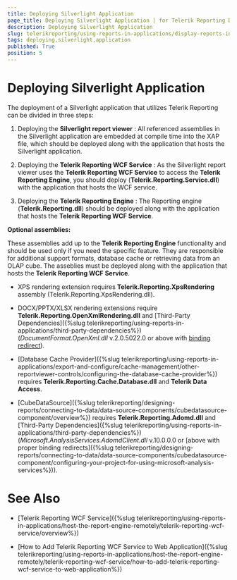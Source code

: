 ```yaml
---
title: Deploying Silverlight Application
page_title: Deploying Silverlight Application | for Telerik Reporting Documentation
description: Deploying Silverlight Application
slug: telerikreporting/using-reports-in-applications/display-reports-in-applications/silverlight-application/deploying-silverlight-application
tags: deploying,silverlight,application
published: True
position: 5
---
```


# Deploying Silverlight Application



The deployment of a Silverlight application that utilizes Telerik Reporting can be divided in three steps:

1. Deploying the __Silverlight report viewer__ : All referenced assemblies in the Silverlight application are embedded at compile time into the XAP file,               which should be deployed along with the application that hosts the Silverlight application.             

1. Deploying the __Telerik Reporting WCF Service__ : As the Silverlight report viewer uses the __Telerik Reporting WCF Service__             to access the __Telerik Reporting Engine__, you should deploy (__Telerik.Reporting.Service.dll__) with the application that hosts the WCF service.             

1. Deploying the __Telerik Reporting Engine__ : The Reporting engine (__Telerik.Reporting.dll__)               should be deployed along with the application that hosts the __Telerik Reporting WCF Service__.             

__Optional assemblies:__ 

These assemblies add up to the __Telerik Reporting Engine__ functionality and should be used only if you need the specific feature.           They are responsible for additional support formats, database cache or retrieving data from an OLAP cube. The asseblies must be deployed along with the           application that hosts the __Telerik Reporting WCF Service__.         

* XPS rendering extension requires __Telerik.Reporting.XpsRendering__ assembly (Telerik.Reporting.XpsRendering.dll).             

* DOCX/PPTX/XLSX rendering extensions require __Telerik.Reporting.OpenXmlRendering.dll__             and [Third-Party Dependencies]({%slug telerikreporting/using-reports-in-applications/third-party-dependencies%}) (*DocumentFormat.OpenXml.dll*               v.2.0.5022.0 or above with                [binding redirect](http://msdn.microsoft.com/en-us/library/eftw1fys(v=vs.110).aspx)).             

* [Database Cache Provider]({%slug telerikreporting/using-reports-in-applications/export-and-configure/cache-management/other-reportviewer-controls/configuring-the-database-cache-provider%})               requires __Telerik.Reporting.Cache.Database.dll__ and __Telerik Data Access__.             

* [CubeDataSource]({%slug telerikreporting/designing-reports/connecting-to-data/data-source-components/cubedatasource-component/overview%}) requires               __Telerik.Reporting.Adomd.dll__ and [Third-Party Dependencies]({%slug telerikreporting/using-reports-in-applications/third-party-dependencies%})               (*Microsoft.AnalysisServices.AdomdClient.dll* v.10.0.0.0 or [above with proper binding redirects]({%slug telerikreporting/designing-reports/connecting-to-data/data-source-components/cubedatasource-component/configuring-your-project-for-using-microsoft-analysis-services%})).             


# See Also

 

* [Telerik Reporting WCF Service]({%slug telerikreporting/using-reports-in-applications/host-the-report-engine-remotely/telerik-reporting-wcf-service/overview%})

 

* [How to Add Telerik Reporting WCF Service to Web Application]({%slug telerikreporting/using-reports-in-applications/host-the-report-engine-remotely/telerik-reporting-wcf-service/how-to-add-telerik-reporting-wcf-service-to-web-application%})

